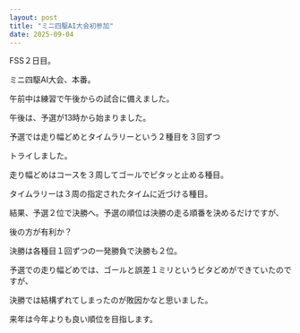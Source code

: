 ```yaml
---
layout: post
title: "ミニ四駆AI大会初参加"
date: 2025-09-04
---
```


FSS２日目。

ミニ四駆AI大会、本番。

午前中は練習で午後からの試合に備えました。

午後は、予選が13時から始まりました。

予選では走り幅どめとタイムラリーという２種目を３回ずつ

トライしました。

走り幅どめはコースを３周してゴールでピタッと止める種目。

タイムラリーは３周の指定されたタイムに近づける種目。

結果、予選２位で決勝へ。予選の順位は決勝の走る順番を決めるだけですが、

後の方が有利か？

決勝は各種目１回ずつの一発勝負で決勝も２位。

予選での走り幅どめでは、ゴールと誤差１ミリというビタどめができていたのですが、

決勝では結構ずれてしまったのが敗因かなと思いました。

来年は今年よりも良い順位を目指します。